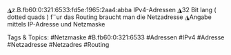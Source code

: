 ◮z.B.fb60:0:321:6533:fd5e:1965:2aa4:abba
IPv4-Adressen
◮32 Bit lang ( dotted quads )
f¨ur das Routing braucht man die Netzadresse
◮Angabe mittels IP-Adresse und Netzmaske

   Tags & Topics:
   #Netzmaske
   #B.fb60:0:321:6533
   #Adressen
   #IPv4
   #Adresse
   #Netzadresse
   #Netzadres
   #Routing